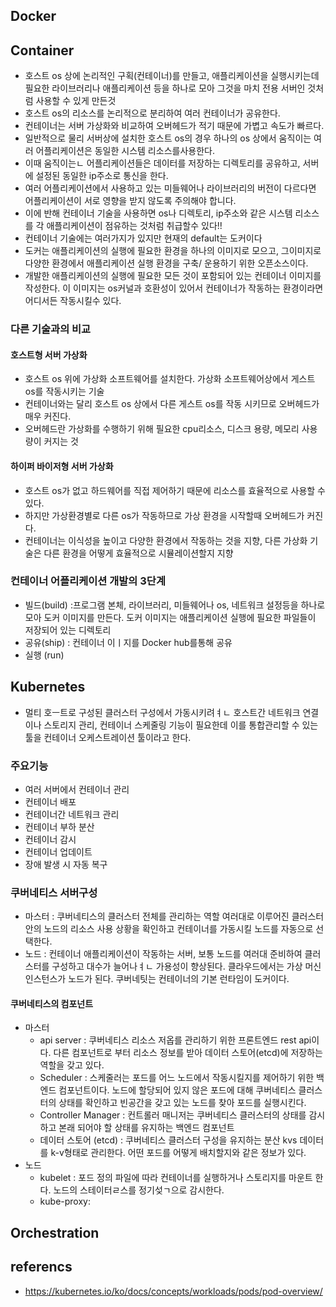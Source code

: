 ## Docker
## Container
- 호스트 os 상에 논리적인 구획(컨테이너)를 만들고, 애플리케이션을 실행시키는데 필요한 라이브러리나 애플리케이션 등을 하나로 모아 그것을 마치 전용 서버인 것처럼 사용할 수 있게 만든것   
- 호스트 os의 리소스를 논리적으로 분리하여 여러 컨테이너가 공유한다.
- 컨테이너는 서버 가상화와 비교하여 오버헤드가 적기 때문에 가볍고 속도가 빠르다.
- 일반적으로 물리 서버상에 설치한 호스트 os의 경우 하나의 os 상에서 움직이는 여러 어플리케이션은 동일한 시스템 리소스를사용한다.
- 이때 움직이는ㄴ 어플리케이션들은 데이터를 저장하는 디렉토리를 공유하고, 서버에 설정된 동일한 ip주소로 통신을 한다.
- 여러 어플리케이션에서 사용하고 있는 미들웨어나 라이브러리의 버전이 다르다면 어플리케이션이 서로 영향을 받지 않도록 주의해야 합니다.
- 이에 반해 컨테이너 기술을 사용하면 os나 디렉토리, ip주소와 같은 시스템 리소스를 각 애플리케이션이 점유하는 것처럼 취급할수 있다!!
- 컨테이너 기술에는 여러가지가 있지만 현재의 default는 도커이다
- 도커는 애플리케이션의 실행에 필요한 환경을 하나의 이미지로 모으고, 그이미지로 다양한 환경에서 애플리케이션 실행 환경을 구축/ 운용하기 위한 오픈소스이다.
- 개발한 애플리케이션의 실행에 필요한 모든 것이 포함되어 있는 컨테이너 이미지를 작성한다. 이 이미지는 os커널과 호환성이 있어서 컨테이너가 작동하는 환경이라면 어디서든 작동시킬수 있다. 
### 다른 기술과의 비교
#### 호스트형 서버 가상화
- 호스트 os 위에 가상화 소프트웨어를 설치한다. 가상화 소프트웨어상에서 게스트 os를 작동시키는 기술
- 컨테이너와는 달리 호스트 os 상에서 다른 게스트 os를 작동 시키므로 오버헤드가 매우 커진다.
- 오버헤드란 가상화를 수행하기 위해 필요한 cpu리소스, 디스크 용량, 메모리 사용량이 커지는 것 
#### 하이퍼 바이저형 서버 가상화
- 호스트 os가 없고 하드웨어를 직접 제어하기 때문에 리소스를 효율적으로 사용할 수 있다.
- 하지만 가상환경별로 다른 os가 작동하므로 가상 환경을 시작할때 오버헤드가 커진다.
- 컨테이너는 이식성을 높이고 다양한 환경에서 작동하는 것을 지향, 다른 가상화 기술은 다른 환경을 어떻게 효율적으로 시뮬레이션할지 지향
### 컨테이너 어플리케이션 개발의 3단계
- 빌드(build) :프로그램 본체, 라이브러리, 미들웨어나 os, 네트워크 설정등을 하나로 모아 도커 이미지를 만든다. 도커 이미지는 애플리케이션 실행에 필요한 파일들이 저장되어 있는 디렉토리
- 공유(ship) : 컨테이너 이ㅣ지를 Docker hub를통해 공유
- 실행 (run)
## Kubernetes
- 멀티 호ㅡ트로 구성된 클러스터 구성에서 가동시키려ㅕㄴ 호스트간 네트워크 연결이나 스토리지 관리, 컨테이너 스케줄링 기능이 필요한데 이를 통합관리할 수 있는 툴을 컨테이너 오케스트레이션 툴이라고 한다.
### 주요기능
- 여러 서버에서 컨테이너 관리
- 컨테이너 배포
- 컨테이너간 네트워크 관리
- 컨테이너 부하 분산
- 컨테이너 감시
- 컨테이너 업데이트
- 장애 발생 시 자동 복구
### 쿠버네티스 서버구성
- 마스터 : 쿠버네티스의 클러스터 전체를 관리하는 역할 여러대로 이루어진 클러스터 안의 노드의 리소스 사용 상황을 확인하고 컨테이너를 가동시킬 노드를 자동으로 선택한다. 
- 노드 : 컨테이너 애플리케이션이 작동하는 서버, 보통 노드를 여러대 준비하여 클러스터를 구성하고 대수가 늘어나ㅕㄴ 가용성이 향상된다. 클라우드에서는 가상 머신 인스턴스가 노드가 된다. 쿠버네팃는 컨테이너의 기본 런타임이 도커이다. 
#### 쿠버네티스의 컴포넌트
- 마스터 
  - api server : 쿠버네티스 리소스 저옵를 관리하기 위한 프론트엔드 rest api이다. 다른 컴포넌트로 부터 리소스 정보를 받아 데이터 스토어(etcd)에 저장하는 역할을 갖고 있다.
  - Scheduler : 스케줄러는 포드를 어느 노드에서 작동시킬지를 제어하기 위한 백엔드 컴포넌트이다. 노드에 할당되어 있지 않은 포드에 대해 쿠버네티스 클러스터의 상태를 확인하고 빈공간을 갖고 있는 노드를 찾아 포드를 실행시킨다.
  - Controller Manager : 컨트롤러 매니저는 쿠버네티스 클러스터의 상태를 감시하고 본래 되어야 할 상태를 유지하는 백엔드 컴포넌트
  - 데이터 스토어 (etcd) : 쿠버네티스 클러스터 구성을 유지하는 분산 kvs 데이터를 k-v형태로 관리한다. 어떤 포드를 어떻게 배치할지와 같은 정보가 있다.
- 노드
  - kubelet : 포드 정의 파일에 따라 컨테이너를 실행하거나 스토리지를 마운트 한다. 노드의 스테이터ㄹ스를 정기섲ㄱ으로 감시한다.
  - kube-proxy: 
## Orchestration
## referencs
- https://kubernetes.io/ko/docs/concepts/workloads/pods/pod-overview/
